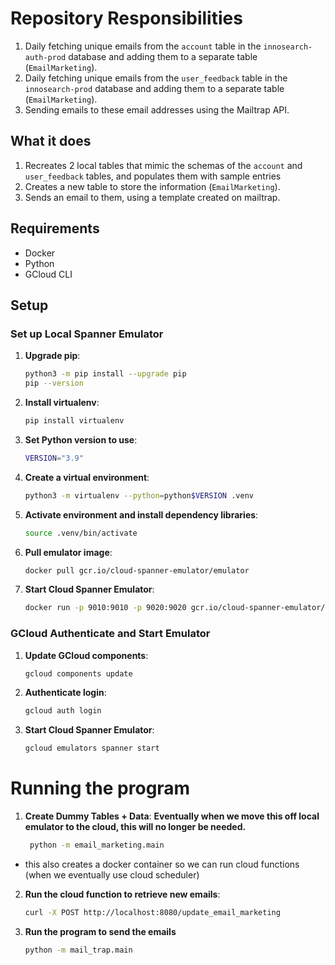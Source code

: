 # Repository Responsibilities

1. Daily fetching unique emails from the `account` table in the `innosearch-auth-prod` database and adding them to a separate table (`EmailMarketing`).
2. Daily fetching unique emails from the `user_feedback` table in the `innosearch-prod` database and adding them to a separate table (`EmailMarketing`).
3. Sending emails to these email addresses using the Mailtrap API.

## What it does

1. Recreates 2 local tables that mimic the schemas of the `account` and `user_feedback` tables, and populates them with sample entries
2. Creates a new table to store the information (`EmailMarketing`).
3. Sends an email to them, using a template created on mailtrap.

## Requirements

- Docker
- Python
- GCloud CLI

## Setup

### Set up Local Spanner Emulator

1. **Upgrade pip**:

   ```sh
   python3 -m pip install --upgrade pip
   pip --version
   ```

2. **Install virtualenv**:

   ```sh
   pip install virtualenv
   ```

3. **Set Python version to use**:

   ```sh
   VERSION="3.9"
   ```

4. **Create a virtual environment**:

   ```sh
   python3 -m virtualenv --python=python$VERSION .venv
   ```

5. **Activate environment and install dependency libraries**:

   ```sh
   source .venv/bin/activate
   ```

6. **Pull emulator image**:

   ```sh
   docker pull gcr.io/cloud-spanner-emulator/emulator
   ```

7. **Start Cloud Spanner Emulator**:
   ```sh
   docker run -p 9010:9010 -p 9020:9020 gcr.io/cloud-spanner-emulator/emulator
   ```

### GCloud Authenticate and Start Emulator

1. **Update GCloud components**:

   ```sh
   gcloud components update
   ```

2. **Authenticate login**:

   ```sh
   gcloud auth login
   ```

3. **Start Cloud Spanner Emulator**:
   ```sh
   gcloud emulators spanner start
   ```

# Running the program

1. **Create Dummy Tables + Data**:
   **Eventually when we move this off local emulator to the cloud, this will no longer be needed.**
   ```sh
    python -m email_marketing.main
   ```

- this also creates a docker container so we can run cloud functions (when we eventually use cloud scheduler)

2. **Run the cloud function to retrieve new emails**:
   ```sh
   curl -X POST http://localhost:8080/update_email_marketing
   ```
3. **Run the program to send the emails**
   ```sh
   python -m mail_trap.main
   ```
